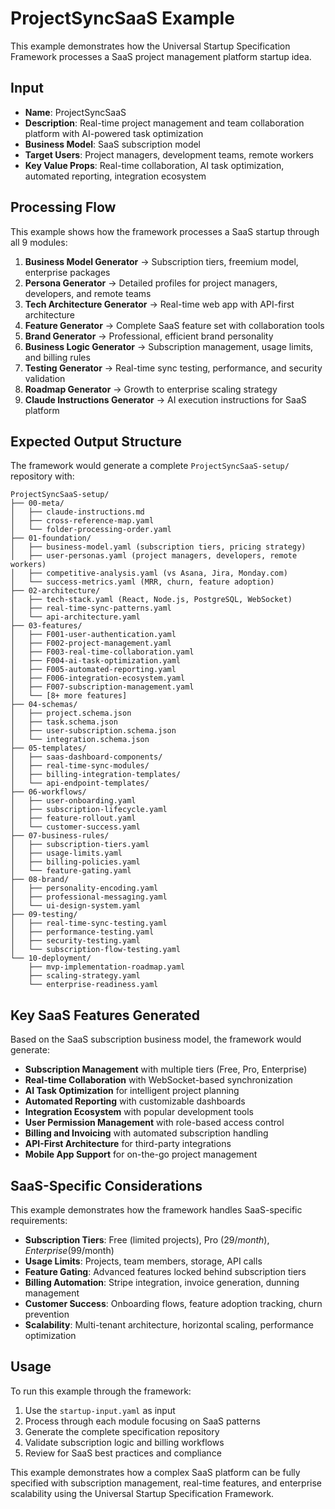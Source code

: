# ProjectSyncSaaS Example

This example demonstrates how the Universal Startup Specification Framework processes a SaaS project management platform startup idea.

## Input
- **Name**: ProjectSyncSaaS
- **Description**: Real-time project management and team collaboration platform with AI-powered task optimization
- **Business Model**: SaaS subscription model
- **Target Users**: Project managers, development teams, remote workers
- **Key Value Props**: Real-time collaboration, AI task optimization, automated reporting, integration ecosystem

## Processing Flow

This example shows how the framework processes a SaaS startup through all 9 modules:

1. **Business Model Generator** → Subscription tiers, freemium model, enterprise packages
2. **Persona Generator** → Detailed profiles for project managers, developers, and remote teams
3. **Tech Architecture Generator** → Real-time web app with API-first architecture
4. **Feature Generator** → Complete SaaS feature set with collaboration tools
5. **Brand Generator** → Professional, efficient brand personality
6. **Business Logic Generator** → Subscription management, usage limits, and billing rules
7. **Testing Generator** → Real-time sync testing, performance, and security validation
8. **Roadmap Generator** → Growth to enterprise scaling strategy
9. **Claude Instructions Generator** → AI execution instructions for SaaS platform

## Expected Output Structure

The framework would generate a complete `ProjectSyncSaaS-setup/` repository with:

```
ProjectSyncSaaS-setup/
├── 00-meta/
│   ├── claude-instructions.md
│   ├── cross-reference-map.yaml
│   └── folder-processing-order.yaml
├── 01-foundation/
│   ├── business-model.yaml (subscription tiers, pricing strategy)
│   ├── user-personas.yaml (project managers, developers, remote workers)
│   ├── competitive-analysis.yaml (vs Asana, Jira, Monday.com)
│   └── success-metrics.yaml (MRR, churn, feature adoption)
├── 02-architecture/
│   ├── tech-stack.yaml (React, Node.js, PostgreSQL, WebSocket)
│   ├── real-time-sync-patterns.yaml
│   └── api-architecture.yaml
├── 03-features/
│   ├── F001-user-authentication.yaml
│   ├── F002-project-management.yaml
│   ├── F003-real-time-collaboration.yaml
│   ├── F004-ai-task-optimization.yaml
│   ├── F005-automated-reporting.yaml
│   ├── F006-integration-ecosystem.yaml
│   ├── F007-subscription-management.yaml
│   └── [8+ more features]
├── 04-schemas/
│   ├── project.schema.json
│   ├── task.schema.json
│   ├── user-subscription.schema.json
│   └── integration.schema.json
├── 05-templates/
│   ├── saas-dashboard-components/
│   ├── real-time-sync-modules/
│   ├── billing-integration-templates/
│   └── api-endpoint-templates/
├── 06-workflows/
│   ├── user-onboarding.yaml
│   ├── subscription-lifecycle.yaml
│   ├── feature-rollout.yaml
│   └── customer-success.yaml
├── 07-business-rules/
│   ├── subscription-tiers.yaml
│   ├── usage-limits.yaml
│   ├── billing-policies.yaml
│   └── feature-gating.yaml
├── 08-brand/
│   ├── personality-encoding.yaml
│   ├── professional-messaging.yaml
│   └── ui-design-system.yaml
├── 09-testing/
│   ├── real-time-sync-testing.yaml
│   ├── performance-testing.yaml
│   ├── security-testing.yaml
│   └── subscription-flow-testing.yaml
└── 10-deployment/
    ├── mvp-implementation-roadmap.yaml
    ├── scaling-strategy.yaml
    └── enterprise-readiness.yaml
```

## Key SaaS Features Generated

Based on the SaaS subscription business model, the framework would generate:

- **Subscription Management** with multiple tiers (Free, Pro, Enterprise)
- **Real-time Collaboration** with WebSocket-based synchronization
- **AI Task Optimization** for intelligent project planning
- **Automated Reporting** with customizable dashboards
- **Integration Ecosystem** with popular development tools
- **User Permission Management** with role-based access control
- **Billing and Invoicing** with automated subscription handling
- **API-First Architecture** for third-party integrations
- **Mobile App Support** for on-the-go project management

## SaaS-Specific Considerations

This example demonstrates how the framework handles SaaS-specific requirements:

- **Subscription Tiers**: Free (limited projects), Pro ($29/month), Enterprise ($99/month)
- **Usage Limits**: Projects, team members, storage, API calls
- **Feature Gating**: Advanced features locked behind subscription tiers
- **Billing Automation**: Stripe integration, invoice generation, dunning management
- **Customer Success**: Onboarding flows, feature adoption tracking, churn prevention
- **Scalability**: Multi-tenant architecture, horizontal scaling, performance optimization

## Usage

To run this example through the framework:

1. Use the `startup-input.yaml` as input
2. Process through each module focusing on SaaS patterns
3. Generate the complete specification repository
4. Validate subscription logic and billing workflows
5. Review for SaaS best practices and compliance

This example demonstrates how a complex SaaS platform can be fully specified with subscription management, real-time features, and enterprise scalability using the Universal Startup Specification Framework.